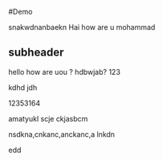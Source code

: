 #Demo


snakwdnanbaekn
Hai how are u mohammad

## subheader

hello how are uou ? hdbwjab? 123

kdhd
jdh


12353164

amatyukl scje ckjasbcm 

nsdkna,cnkanc,anckanc,a lnkdn

edd
